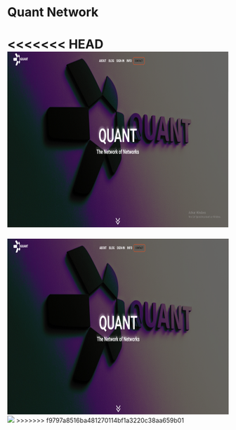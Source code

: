 # Quant Network
 
<<<<<<< HEAD
<img src="src/media/sample.PNG" height="400">
=======

<img src="src/media/Captura.PNG" height="400">
<img src="src/media/gif.gif" >
>>>>>>> f9797a8516ba481270114bf1a3220c38aa659b01
